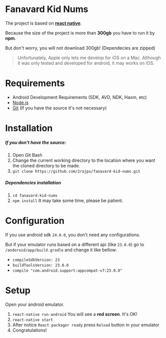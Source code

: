 # Fanavard Kid Nums

The project is based on [**react native**](https://facebook.github.io/react-native/docs/getting-started.html).

Because the size of the project is more than **300gb** you have to run it by **npm**.

But don't worry, you will not download 300gb! (Dependecies are zipped)

> Unfortunately, Apple only lets me develop for iOS on a Mac.
Although it was only tested and developed for android, it may works on iOS.

# Requirements

+ Android Development Requirements (SDK, AVD, NDK, Haxm, etc)
+ [Node.js](https://nodejs.org/en/download/)
+ [Git](https://git-scm.com/downloads) (If you have the source it's not necessary)

# Installation
##### If you don't have the source:

1. Open Git Bash
2. Change the current working directory to the location where you want the cloned directory to be made.
3. `git clone https://github.com/2rajpx/fanavard-kid-nums.git`
##### Dependencies installation

1. `cd fanavard-kid-nums`
2. `npm install`
It may take some time, please be patient.

# Configuration
If you use android sdk `24.0.0`, you don't need any configurations.

But if your emulator runs based on a different api (like `23.0.0`) go to `/andoroid/app/build.gradle` and change it like bellow:

+ `compileSdkVersion: 23`
+ `buildToolsVersion: 23.0.0`
+ `compile "com.android.support:appcompat-v7:23.0.0"`

# Setup
Open your android emulator.
1. `react-native run-android`
You will see a **red screen**. It's OK!
2. `react-native start`
3. After notice `React packager ready` press `Reload` button in your emulator
4. Congratulations!